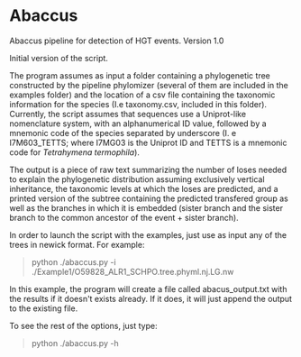 # Abaccus
Abaccus pipeline for detection of HGT events. Version 1.0

Initial version of the script. 

The program assumes as input a folder containing a phylogenetic tree constructed by the pipeline phylomizer (several of them are included in the examples folder) and the location of a csv file containing the taxonomic information for the species (I.e taxonomy.csv, included in this folder). Currently, the script assumes that sequences use a Uniprot-like nomenclature system, with an alphanumerical ID value, followed by a mnemonic code of the species separated by underscore (I. e I7M603_TETTS; where I7MG03 is the Uniprot ID and TETTS is a mnemonic code for *Tetrahymena termophila*).

The output is a piece of raw text summarizing the number of loses needed to explain the phylogenetic distribution assuming exclusively vertical inheritance, the taxonomic levels at which the loses are predicted, and a printed version of the subtree containing the predicted transfered group as well as the branches in which it is embedded (sister branch and the sister branch to the common ancestor of the event + sister branch).

In order to launch the script with the examples, just use as input any of the trees in newick format. For example:
> python ./abaccus.py -i ./Example1/O59828_ALR1_SCHPO.tree.phyml.nj.LG.nw

In this example, the program will create a file called abacus_output.txt with the results if it doesn't exists already. If it does, it will just append the output to the existing file. 

To see the rest of the options, just type:
> python ./abaccus.py -h
